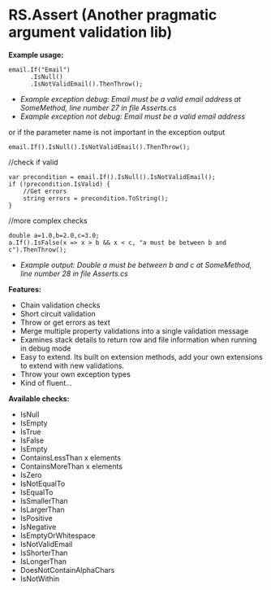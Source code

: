 RS.Assert (Another pragmatic argument validation lib)
=========

**Example usage:**
```
email.If("Email")
      .IsNull()
      .IsNotValidEmail().ThenThrow();
```

- *Example exception debug: Email must be a valid email address at SomeMethod, line number 27 in file Asserts.cs*
- *Example exception not debug: Email must be a valid email address*

or if the parameter name is not important in the exception output
```
email.If().IsNull().IsNotValidEmail().ThenThrow();
```
//check if valid
```
var precondition = email.If().IsNull().IsNotValidEmail();
if (!precondition.IsValid) {
    //Get errors
    string errors = precondition.ToString();
}
```
//more complex checks
```
double a=1.0,b=2.0,c=3.0;
a.If().IsFalse(x => x > b && x < c, "a must be between b and c").ThenThrow();
```
- *Example output: Double a must be between b and c at SomeMethod, line number 28 in file Asserts.cs*


**Features:**
- Chain validation checks 
- Short circuit validation 
- Throw or get errors as text 
- Merge multiple property validations into a single validation message
- Examines stack details to return row and file information when running in debug mode
- Easy to extend. Its built on extension methods, add your own extensions to extend with new validations.
- Throw your own exception types
- Kind of fluent...

**Available checks:**
- IsNull
- IsEmpty
- IsTrue
- IsFalse
- IsEmpty
- ContainsLessThan x elements
- ContainsMoreThan x elements
- IsZero
- IsNotEqualTo
- IsEqualTo
- IsSmallerThan
- IsLargerThan
- IsPositive
- IsNegative
- IsEmptyOrWhitespace
- IsNotValidEmail
- IsShorterThan
- IsLongerThan
- DoesNotContainAlphaChars
- IsNotWithin 

